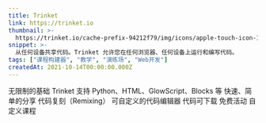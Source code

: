 ```yaml
---
title: Trinket
link: https://trinket.io
thumbnail: >-
  https://trinket.io/cache-prefix-94212f79/img/icons/apple-touch-icon-144x144-precomposed.png
snippet: >-
  从任何设备共享代码。Trinket 允许您在任何浏览器、任何设备上运行和编写代码。
tags: ["课程构建器", "教学", "演练场", "Web开发"]
createdAt: 2021-10-14T00:00:00.000Z
---
```

无限制的基础 Trinket
支持 Python、HTML、GlowScript、Blocks 等
快速、简单的分享
代码复刻（Remixing）
可自定义的代码编辑器
代码可下载
免费活动
自定义课程
